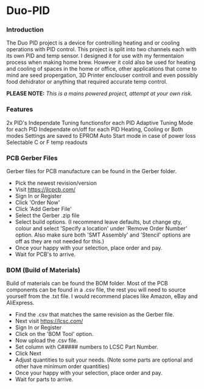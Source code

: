 # Duo-PID

### Introduction

The Duo PID project is a device for controlling heating and or cooling operations with PID control. This project is split into two channels each with its own PID and temp sensor. I designed it for use with my fermentaion process when making home brew. However it cold also be used for heating and cooling of spaces in the home or office, other applications that come to mind are seed propergation, 3D Printer enclouser controll and even possibly food dehidrator or anything that required accurate temp control.

**PLEASE NOTE:** *This is a mains powered project, attempt at your own risk.*

### Features

2x PID's
Independate Tuning functionsfor each PID
Adaptive Tuning Mode for each PID
Independate on/off for each PID
Heating, Cooling or Both modes
Settings are saved to EPROM
Auto Start mode in case of power loss
Selectable C or F temp readouts

### PCB Gerber Files

Gerber files for PCB manufacture can be found in the Gerber folder.

- Pick the newest revision/version
- Visit https://jlcpcb.com/
- Sign In or Register
- Click 'Order Now'
- Click 'Add Gerber File'
- Select the Gerber .zip file
- Select build options. (I recommend leave defaults, but change qty, colour and select 'Specify a location' under 'Remove Order Number' option. Also make sure both 'SMT Assembly' and 'Stencil' options are off as they are not needed for this.)
- Once your happy with your selection, place order and pay.
- Wait for PCB's to arrive.

### BOM (Build of Materials)

Build of materials can be found the BOM folder. Most of the PCB components can be found in a .csv file, the rest you will need to source yourself from the .txt file. I would recommend places like Amazon, eBay and AliExpress.

- Find the .csv that matches the same revision as the Gerber file.
- Next visit https://lcsc.com/
- Sign In or Register
- Click on the 'BOM Tool' option.
- Now upload the .csv file.
- Set column with C##### numbers to LCSC Part Number.
- Click Next
- Adjust quantities to suit your needs. (Note some parts are optional and other have minimum order quantities)
- Once your happy with your selection, place order and pay.
- Wait for parts to arrive.
